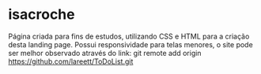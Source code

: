 # isacroche

Página criada para fins de estudos, utilizando CSS e HTML para a criação desta landing page. Possui responsividade para telas menores, o site pode ser melhor observado através do link: git remote add origin https://github.com/lareett/ToDoList.git
